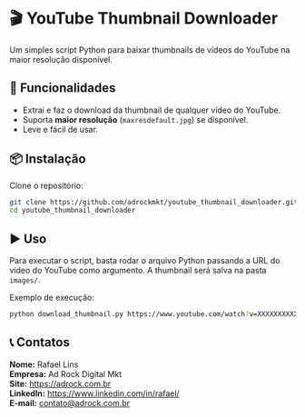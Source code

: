 # 🎬 YouTube Thumbnail Downloader

Um simples script Python para baixar thumbnails de vídeos do YouTube na maior resolução disponível.

## 🚀 Funcionalidades

- Extrai e faz o download da thumbnail de qualquer vídeo do YouTube.
- Suporta **maior resolução** (`maxresdefault.jpg`) se disponível.
- Leve e fácil de usar.

## 📦 Instalação

Clone o repositório:

```bash
git clone https://github.com/adrockmkt/youtube_thumbnail_downloader.git
cd youtube_thumbnail_downloader
```

## ▶️ Uso

Para executar o script, basta rodar o arquivo Python passando a URL do vídeo do YouTube como argumento. A thumbnail será salva na pasta `images/`.

Exemplo de execução:

```bash
python download_thumbnail.py https://www.youtube.com/watch?v=XXXXXXXXXXX
```

## 📞 Contatos

**Nome:** Rafael Lins  
**Empresa:** Ad Rock Digital Mkt  
**Site:** https://adrock.com.br  
**LinkedIn:** https://www.linkedin.com/in/rafael/  
**E-mail:** contato@adrock.com.br
